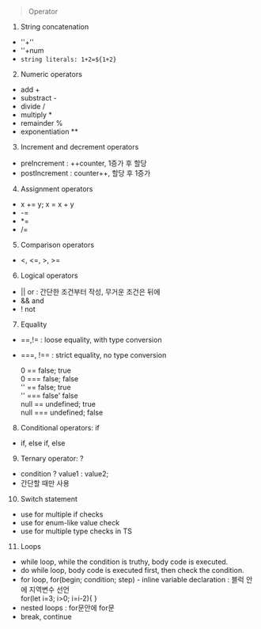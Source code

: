 > Operator

1. String concatenation

- ''+''
- ''+num
- `string literals: 1+2=${1+2}`

2. Numeric operators

- add +
- substract -
- divide /
- multiply \*
- remainder %
- exponentiation \*\*

3. Increment and decrement operators

- preIncrement : ++counter, 1증가 후 할당
- postIncrement : counter++, 할당 후 1증가

4. Assignment operators

- x += y; x = x + y
- -=
- \*=
- /=

5. Comparison operators

- <, <=, >, >=

6. Logical operators

- || or : 간단한 조건부터 작성, 무거운 조건은 뒤에
- && and
- ! not

7. Equality

- ==,!= : loose equality, with type conversion
- ===, !== : strict equality, no type conversion

  0 == false; true  
   0 === false; false  
   '' == false; true  
   '' === false' false  
   null == undefined; true  
   null === undefined; false

8. Conditional operators: if

- if, else if, else

9. Ternary operator: ?

- condition ? value1 : value2;
- 간단할 때만 사용

10. Switch statement

- use for multiple if checks
- use for enum-like value check
- use for multiple type checks in TS

11. Loops

- while loop, while the condition is truthy, body code is executed.
- do while loop, body code is executed first, then check the condition.
- for loop, for(begin; condition; step) - inline variable declaration : 블럭 안에 지역변수 선언  
  for(let i=3; i>0; i=i-2){ }
- nested loops : for문안에 for문
- break, continue
